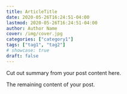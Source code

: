 ```yaml
---
title: ArticleTitle
date: 2020-05-26T16:24:51-04:00
lastmod: 2020-05-26T16:24:51-04:00
author: Author Name
cover: /img/cover.jpg
categories: ["category1"]
tags: ["tag1", "tag2"]
# showcase: true
draft: false
---
```


Cut out summary from your post content here.

<!--more-->

The remaining content of your post.
